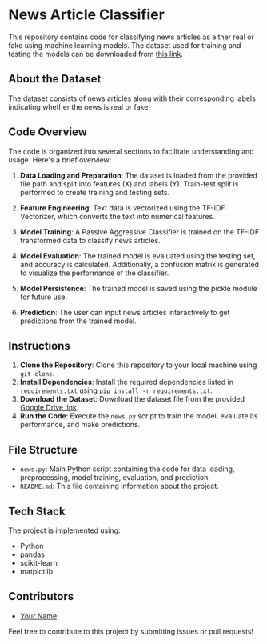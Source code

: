 # News Article Classifier

This repository contains code for classifying news articles as either real or fake using machine learning models. The dataset used for training and testing the models can be downloaded from [this link](https://drive.google.com/file/d/1ygYA7uHAOt4Ix_hKT6Xdcuj94SCrm3Tn/view?usp=sharing).

## About the Dataset
The dataset consists of news articles along with their corresponding labels indicating whether the news is real or fake.

## Code Overview
The code is organized into several sections to facilitate understanding and usage. Here's a brief overview:

1. **Data Loading and Preparation**: The dataset is loaded from the provided file path and split into features (X) and labels (Y). Train-test split is performed to create training and testing sets.

2. **Feature Engineering**: Text data is vectorized using the TF-IDF Vectorizer, which converts the text into numerical features.

3. **Model Training**: A Passive Aggressive Classifier is trained on the TF-IDF transformed data to classify news articles.

4. **Model Evaluation**: The trained model is evaluated using the testing set, and accuracy is calculated. Additionally, a confusion matrix is generated to visualize the performance of the classifier.

5. **Model Persistence**: The trained model is saved using the pickle module for future use.

6. **Prediction**: The user can input news articles interactively to get predictions from the trained model.

## Instructions
1. **Clone the Repository**: Clone this repository to your local machine using `git clone`.
2. **Install Dependencies**: Install the required dependencies listed in `requirements.txt` using `pip install -r requirements.txt`.
3. **Download the Dataset**: Download the dataset file from the provided [Google Drive link](https://drive.google.com/file/d/1ygYA7uHAOt4Ix_hKT6Xdcuj94SCrm3Tn/view?usp=sharing).
4. **Run the Code**: Execute the `news.py` script to train the model, evaluate its performance, and make predictions.

## File Structure
- `news.py`: Main Python script containing the code for data loading, preprocessing, model training, evaluation, and prediction.
- `README.md`: This file containing information about the project.

## Tech Stack
The project is implemented using:
- Python
- pandas
- scikit-learn
- matplotlib

## Contributors
- [Your Name](https://github.com/yourusername)

Feel free to contribute to this project by submitting issues or pull requests!


